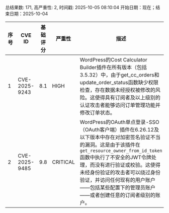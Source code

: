 总结果数: 171, 高严重性: 2, 时间戳: 2025-10-05 08:10:04
开始日期：现在；结束日期：2025-10-04

| 序号 | CVE ID | 基础评分 | 严重性 | 描述 | 参考资料 |
|-----|--------|------------|----------|-------------|------------|
| 1 | CVE-2025-9243 | 8.1  | HIGH | WordPress的Cost Calculator Builder插件在所有版本（包括3.5.32）中，由于get_cc_orders和update_order_status函数缺少权限检查，存在数据未经授权被修改的风险。这使得具有订阅者及以上级别的认证攻击者能够访问订单管理功能并修改订单状态。 | [1]https://plugins.trac.wordpress.org/changeset/3371684/cost-calculator-builder#file388<br>[2]https://plugins.trac.wordpress.org/changeset/3371684/cost-calculator-builder#file389<br>[3]https://www.wordfence.com/threat-intel/vulnerabilities/id/aa46bdb3-6bbe-4f2f-8e1a-fbb54c5b39fd?source=cve |
| 2 | CVE-2025-9485 | 9.8  | CRITICAL | WordPress的OAuth单点登录-SSO（OAuth客户端）插件在6.26.12及以下版本中存在对加密签名验证不当的漏洞。这是由于该插件在`get_resource_owner_from_id_token`函数中执行了不安全的JWT令牌处理，而没有进行验证或校验。这使得未经身份验证的攻击者可以绕过身份验证，并访问任何现有的用户账户——包括某些配置下的管理员账户——或者创建任意的订阅者级别的账户。 | [1]https://plugins.trac.wordpress.org/browser/miniorange-login-with-eve-online-google-facebook/tags/6.26.12/class-mooauth-widget.php#L577<br>[2]https://plugins.trac.wordpress.org/changeset/3360768/miniorange-login-with-eve-online-google-facebook<br>[3]https://www.wordfence.com/threat-intel/vulnerabilities/id/d2448afc-70d1-4dd5-b73b-62d182ee9a8a?source=cve |
